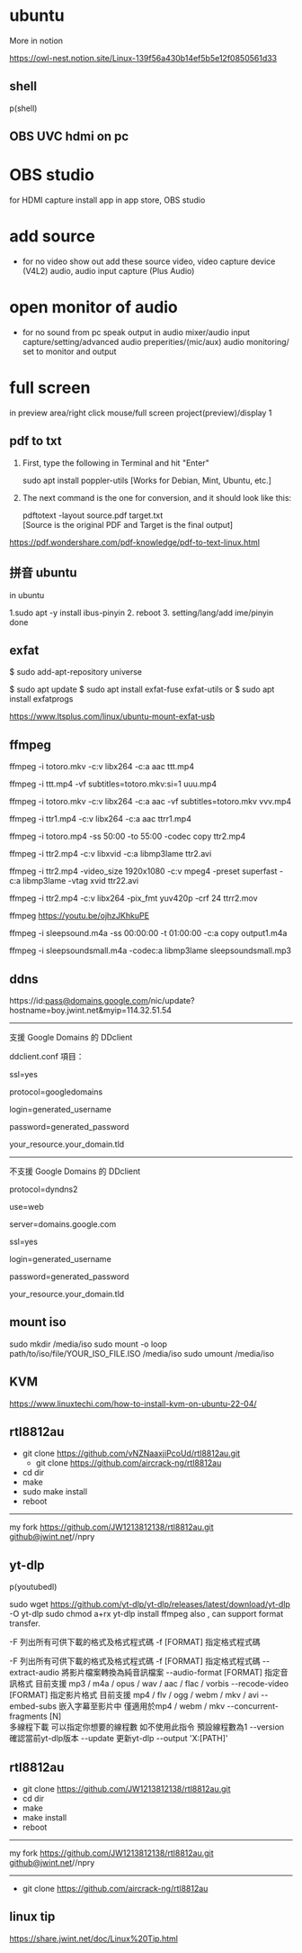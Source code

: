 
# ubuntu

More in notion

https://owl-nest.notion.site/Linux-139f56a430b14ef5b5e12f0850561d33

## shell
p(shell)

## OBS UVC hdmi on pc

# OBS studio
for HDMI capture
install app in app store, OBS studio

# add source
* for no video show out
add these source
video, video capture device (V4L2)
audio, audio input capture (Plus Audio)

# open monitor of audio
* for no sound from pc speak output
in audio mixer/audio input capture/setting/advanced audio preperities/(mic/aux) audio monitoring/
set to monitor and output

# full screen
in preview area/right click mouse/full screen project(preview)/display 1

## pdf to txt


1. First, type the following in Terminal and hit "Enter"

    sudo apt install poppler-utils
    [Works for Debian, Mint, Ubuntu, etc.]

2. The next command is the one for conversion, and it should look like this:

    pdftotext -layout source.pdf target.txt   
    [Source is the original PDF and Target is the final output]

https://pdf.wondershare.com/pdf-knowledge/pdf-to-text-linux.html

## 拼音 ubuntu

in ubuntu

1.sudo apt -y install ibus-pinyin
2. reboot
3. setting/lang/add ime/pinyin
done


## exfat


$ sudo add-apt-repository universe

$ sudo apt update
$ sudo apt install exfat-fuse exfat-utils
or
$ sudo apt install exfatprogs

https://www.ltsplus.com/linux/ubuntu-mount-exfat-usb

## ffmpeg

ffmpeg -i totoro.mkv -c:v libx264 -c:a aac ttt.mp4


ffmpeg -i ttt.mp4 -vf subtitles=totoro.mkv:si=1 uuu.mp4


ffmpeg -i totoro.mkv -c:v libx264 -c:a aac  -vf subtitles=totoro.mkv vvv.mp4 


ffmpeg -i ttr1.mp4 -c:v libx264 -c:a aac ttrr1.mp4

ffmpeg -i totoro.mp4 -ss 50:00 -to 55:00 -codec copy ttr2.mp4

ffmpeg -i ttr2.mp4 -c:v libxvid -c:a libmp3lame ttr2.avi

ffmpeg -i ttr2.mp4 -video_size 1920x1080 -c:v mpeg4 -preset superfast -c:a libmp3lame -vtag xvid ttr22.avi

ffmpeg -i ttr2.mp4 -c:v libx264 -pix_fmt yuv420p -crf 24 ttrr2.mov

ffmpeg
https://youtu.be/ojhzJKhkuPE

ffmpeg -i sleepsound.m4a -ss 00:00:00 -t 01:00:00 -c:a copy output1.m4a

ffmpeg -i sleepsoundsmall.m4a -codec:a libmp3lame sleepsoundsmall.mp3

## ddns

https://id:pass@domains.google.com/nic/update?hostname=boy.jwint.net&myip=114.32.51.54


------------------------------------

支援 Google Domains 的 DDclient

ddclient.conf 項目：

ssl=yes

protocol=googledomains

login=generated_username

password=generated_password

your_resource.your_domain.tld

------------------------------------------
不支援 Google Domains 的 DDclient

protocol=dyndns2

use=web

server=domains.google.com

ssl=yes

login=generated_username

password=generated_password

your_resource.your_domain.tld

## mount iso

sudo mkdir /media/iso
sudo mount -o loop path/to/iso/file/YOUR_ISO_FILE.ISO /media/iso
sudo umount /media/iso


## KVM

https://www.linuxtechi.com/how-to-install-kvm-on-ubuntu-22-04/

## rtl8812au

- git clone https://github.com/vNZNaaxjiPcoUd/rtl8812au.git
    - git clone https://github.com/aircrack-ng/rtl8812au
- cd dir
- make
- sudo make install
- reboot

------------------------------
my fork https://github.com/JW1213812138/rtl8812au.git
github@jwint.net//npry


## yt-dlp

p(youtubedl)

sudo wget https://github.com/yt-dlp/yt-dlp/releases/latest/download/yt-dlp -O yt-dlp
sudo chmod a+rx yt-dlp
install ffmpeg also , can support format transfer.

-F 	列出所有可供下載的格式及格式程式碼
-f [FORMAT] 	指定格式程式碼



-F	列出所有可供下載的格式及格式程式碼
-f [FORMAT]	指定格式程式碼
--extract-audio	將影片檔案轉換為純音訊檔案
--audio-format [FORMAT]	指定音訊格式 目前支援 mp3 / m4a / opus / wav / aac / flac / vorbis
--recode-video [FORMAT]	指定影片格式 目前支援 mp4 / flv / ogg / webm / mkv / avi
--embed-subs	嵌入字幕至影片中 僅適用於mp4 / webm / mkv
--concurrent-fragments [N]	
多線程下載 可以指定你想要的線程數
如不使用此指令 預設線程數為1
--version	確認當前yt-dlp版本
--update	更新yt-dlp
--output 'X:\[PATH]'	

## rtl8812au

- git clone https://github.com/JW1213812138/rtl8812au.git
- cd dir
- make
- make install
- reboot

------------------------------
my fork https://github.com/JW1213812138/rtl8812au.git
github@jwint.net//npry

-----
- git clone https://github.com/aircrack-ng/rtl8812au

## linux tip

https://share.jwint.net/doc/Linux%20Tip.html
